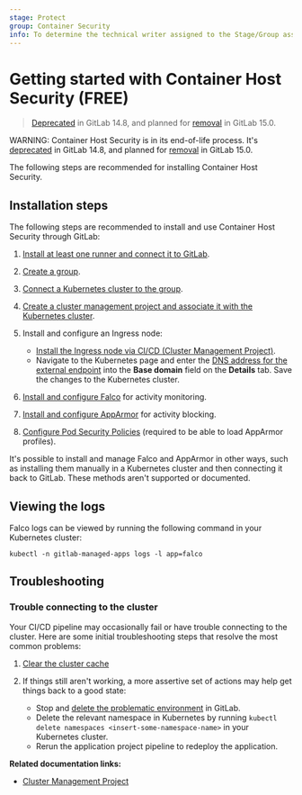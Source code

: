 ```yaml
---
stage: Protect
group: Container Security
info: To determine the technical writer assigned to the Stage/Group associated with this page, see https://about.gitlab.com/handbook/engineering/ux/technical-writing/#assignments
---
```


# Getting started with Container Host Security **(FREE)**

> [Deprecated](https://gitlab.com/groups/gitlab-org/-/epics/7476) in GitLab 14.8, and planned for [removal](https://gitlab.com/groups/gitlab-org/-/epics/7477) in GitLab 15.0.

WARNING:
Container Host Security is in its end-of-life process. It's [deprecated](https://gitlab.com/groups/gitlab-org/-/epics/7476)
in GitLab 14.8, and planned for [removal](https://gitlab.com/groups/gitlab-org/-/epics/7477)
in GitLab 15.0.

The following steps are recommended for installing Container Host Security.

## Installation steps

The following steps are recommended to install and use Container Host Security through GitLab:

1. [Install at least one runner and connect it to GitLab](https://docs.gitlab.com/runner/).
1. [Create a group](../../../../group/#create-a-group).
1. [Connect a Kubernetes cluster to the group](../../add_remove_clusters.md).
1. [Create a cluster management project and associate it with the Kubernetes cluster](../../../../clusters/management_project.md).

1. Install and configure an Ingress node:

   - [Install the Ingress node via CI/CD (Cluster Management Project)](../../../../clusters/applications.md#install-ingress-using-gitlab-cicd).
   - Navigate to the Kubernetes page and enter the [DNS address for the external endpoint](../../gitlab_managed_clusters.md#base-domain)
     into the **Base domain** field on the **Details** tab. Save the changes to the Kubernetes
     cluster.

1. [Install and configure Falco](../../../../clusters/applications.md#install-falco-using-gitlab-cicd)
   for activity monitoring.
1. [Install and configure AppArmor](../../../../clusters/applications.md#install-apparmor-using-gitlab-cicd)
   for activity blocking.
1. [Configure Pod Security Policies](../../../../clusters/applications.md#using-podsecuritypolicy-in-your-deployments)
   (required to be able to load AppArmor profiles).

It's possible to install and manage Falco and AppArmor in other ways, such as installing them
manually in a Kubernetes cluster and then connecting it back to GitLab. These methods aren't
supported or documented.

## Viewing the logs

Falco logs can be viewed by running the following command in your Kubernetes cluster:

```shell
kubectl -n gitlab-managed-apps logs -l app=falco
```

## Troubleshooting

### Trouble connecting to the cluster

Your CI/CD pipeline may occasionally fail or have trouble connecting to the cluster. Here are some
initial troubleshooting steps that resolve the most common problems:

1. [Clear the cluster cache](../../gitlab_managed_clusters.md#clearing-the-cluster-cache)
1. If things still aren't working, a more assertive set of actions may help get things back to a
   good state:

   - Stop and [delete the problematic environment](../../../../../ci/environments/#delete-a-stopped-environment)
     in GitLab.
   - Delete the relevant namespace in Kubernetes by running
     `kubectl delete namespaces <insert-some-namespace-name>` in your Kubernetes cluster.
   - Rerun the application project pipeline to redeploy the application.

**Related documentation links:**

- [Cluster Management Project](../../../../clusters/management_project.md)

